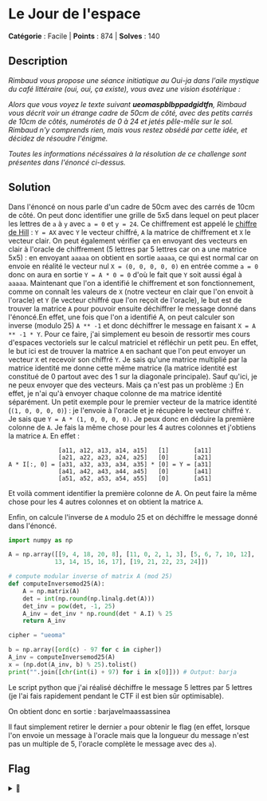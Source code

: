 # Le Jour de l'espace

**Catégorie** : Facile | **Points** : 874 | **Solves** : 140

## Description

*Rimbaud vous propose une séance initiatique au Oui-ja dans l'aile mystique du café littéraire (oui, oui, ça existe), vous avez une vision ésotérique :*

*Alors que vous voyez le texte suivant **ueomaspblbppadgidtfn**, Rimbaud vous décrit voir un étrange cadre de 50cm de côté, avec des petits carrés de 10cm de côtés, numérotés de 0 à 24 et jetés pêle-mêle sur le sol. Rimbaud n'y comprends rien, mais vous restez obsédé par cette idée, et décidez de résoudre l'énigme.*

*Toutes les informations nécéssaires à la résolution de ce challenge sont présentes dans l'énoncé ci-dessus.*


## Solution

Dans l'énoncé on nous parle d'un cadre de 50cm avec des carrés de 10cm de côté. On peut donc identifier une grille de 5x5 dans lequel on peut placer les lettres de ``a`` à ``y`` avec ``a = 0`` et ``y = 24``. Ce chiffrement est appelé le [chiffre de Hill](https://fr.wikipedia.org/wiki/Chiffre_de_Hill) : ``Y = AX`` avec ``Y`` le vecteur chiffré, ``A`` la matrice de chiffrement et ``X`` le vecteur clair.
On peut également vérifier ça en envoyant des vecteurs en clair à l'oracle de chiffrement (5 lettres par 5 lettres car on a une matrice 5x5) : en envoyant ``aaaaa`` on obtient en sortie ``aaaaa``, ce qui est normal car on envoie en réalité le vecteur nul ``X = (0, 0, 0, 0, 0)`` en entrée comme ``a = 0`` donc on aura en sortie ``Y = A * 0 = 0`` d'où le fait que ``Y`` soit aussi égal à ``aaaaa``.
Maintenant que l'on a identifié le chiffrement et son fonctionnement, comme on connaît les valeurs de ``X`` (notre vecteur en clair que l'on envoit à l'oracle) et ``Y`` (le vecteur chiffré que l'on reçoit de l'oracle), le but est de trouver la matrice ``A`` pour pouvoir ensuite déchiffrer le message donné dans l'énoncé.En effet, une fois que l'on a identifié A, on peut calculer son inverse (modulo 25) ``A ** -1`` et donc déchiffrer le message en faisant ``X = A ** -1 * Y``.
Pour ce faire, j'ai simplement eu besoin de ressortir mes cours d'espaces vectoriels sur le calcul matriciel et réfléchir un petit peu. En effet, le but ici est de trouver la matrice ``A`` en sachant que l'on peut envoyer un vecteur ``X`` et recevoir son chiffré ``Y``. Je sais qu'une matrice multiplié par la matrice identité me donne cette même matrice (la matrice identité est constitué de 0 partout avec des 1 sur la diagonale principale). Sauf qu'ici, je ne peux envoyer que des vecteurs. Mais ça n'est pas un problème :)
En effet, je n'ai qu'à envoyer chaque colonne de ma matrice identité séparément.
Un petit exemple pour le premier vecteur de la matrice identité (``(1, 0, 0, 0, 0)``) : je l'envoie à l'oracle et je récupère le vecteur chiffré ``Y``. Je sais que ``Y = A * (1, 0, 0, 0, 0)``. Je peux donc en déduire la première colonne de ``A``. Je fais la même chose pour les 4 autres colonnes et j'obtiens la matrice ``A``.
En effet :

```
              [a11, a12, a13, a14, a15]   [1]       [a11]
              [a21, a22, a23, a24, a25]   [0]       [a21]
A * I[:, 0] = [a31, a32, a33, a34, a35] * [0] = Y = [a31]
              [a41, a42, a43, a44, a45]   [0]       [a41]
              [a51, a52, a53, a54, a55]   [0]       [a51]
```

Et voilà comment identifier la première colonne de A. On peut faire la même chose pour les 4 autres colonnes et on obtient la matrice ``A``.

Enfin, on calcule l'inverse de ``A`` modulo 25 et on déchiffre le message donné dans l'énoncé.

```py
import numpy as np

A = np.array([[9, 4, 18, 20, 8], [11, 0, 2, 1, 3], [5, 6, 7, 10, 12], [
             13, 14, 15, 16, 17], [19, 21, 22, 23, 24]])

# compute modular inverse of matrix A (mod 25)
def computeInversemod25(A):
    A = np.matrix(A)
    det = int(np.round(np.linalg.det(A)))
    det_inv = pow(det, -1, 25)
    A_inv = det_inv * np.round(det * A.I) % 25
    return A_inv

cipher = "ueoma"

b = np.array([ord(c) - 97 for c in cipher])
A_inv = computeInversemod25(A)
x = (np.dot(A_inv, b) % 25).tolist()
print("".join([chr(int(i) + 97) for i in x[0]])) # Output: barja
```
Le script python que j'ai réalisé déchiffre le message 5 lettres par 5 lettres (je l'ai fais rapidement pendant le CTF il est bien sûr optimisable).

On obtient donc en sortie : barjavelmaassassinea

Il faut simplement retirer le dernier ``a`` pour obtenir le flag (en effet, lorsque l'on envoie un message à l'oracle mais que la longueur du message n'est pas un multiple de 5, l'oracle complète le message avec des ``a``).

## Flag

<details>
<summary>🚩</summary>

```
404CTF{barjavelmaassassine}
```
